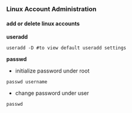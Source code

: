 ### Linux Account Administration

#### add or delete linux accounts

**useradd**

```
useradd -D #to view default useradd settings
```

**passwd**

- initialize password under root
```
passwd username
```
- change password under user
```
passwd
```
